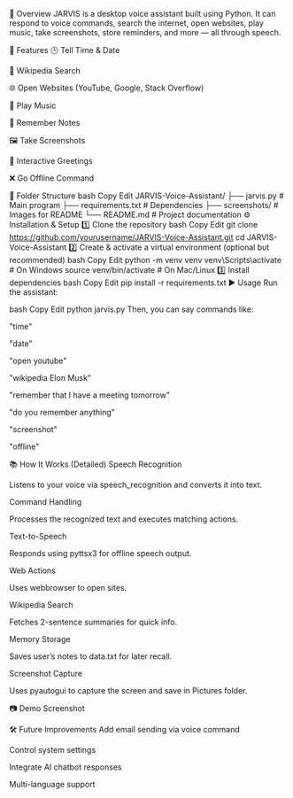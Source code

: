 📌 Overview
JARVIS is a desktop voice assistant built using Python. It can respond to voice commands, search the internet, open websites, play music, take screenshots, store reminders, and more — all through speech.

🚀 Features
🕒 Tell Time & Date

📖 Wikipedia Search

🌐 Open Websites (YouTube, Google, Stack Overflow)

🎵 Play Music

📝 Remember Notes

🖼 Take Screenshots

💬 Interactive Greetings

❌ Go Offline Command

📂 Folder Structure
bash
Copy
Edit
JARVIS-Voice-Assistant/
├── jarvis.py           # Main program
├── requirements.txt    # Dependencies
├── screenshots/        # Images for README
└── README.md           # Project documentation
⚙️ Installation & Setup
1️⃣ Clone the repository
bash
Copy
Edit
git clone https://github.com/yourusername/JARVIS-Voice-Assistant.git
cd JARVIS-Voice-Assistant
2️⃣ Create & activate a virtual environment (optional but recommended)
bash
Copy
Edit
python -m venv venv
venv\Scripts\activate      # On Windows
source venv/bin/activate   # On Mac/Linux
3️⃣ Install dependencies
bash
Copy
Edit
pip install -r requirements.txt
▶️ Usage
Run the assistant:

bash
Copy
Edit
python jarvis.py
Then, you can say commands like:

"time"

"date"

"open youtube"

"wikipedia Elon Musk"

"remember that I have a meeting tomorrow"

"do you remember anything"

"screenshot"

"offline"

📚 How It Works (Detailed)
Speech Recognition

Listens to your voice via speech_recognition and converts it into text.

Command Handling

Processes the recognized text and executes matching actions.

Text-to-Speech

Responds using pyttsx3 for offline speech output.

Web Actions

Uses webbrowser to open sites.

Wikipedia Search

Fetches 2-sentence summaries for quick info.

Memory Storage

Saves user’s notes to data.txt for later recall.

Screenshot Capture

Uses pyautogui to capture the screen and save in Pictures folder.

📷 Demo Screenshot

🛠 Future Improvements
Add email sending via voice command

Control system settings

Integrate AI chatbot responses

Multi-language support